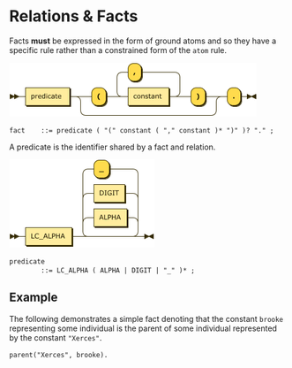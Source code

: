 # Relations & Facts

Facts **must** be expressed in the form of ground atoms and so they have a specific rule rather than a constrained form of the `atom` rule.

![fact](images/fact.png)

```ebnf
fact    ::= predicate ( "(" constant ( "," constant )* ")" )? "." ;
```

A predicate is the identifier shared by a fact and relation.

![predicate](images/predicate.png)

```ebnf
predicate
        ::= LC_ALPHA ( ALPHA | DIGIT | "_" )* ;
```

## Example

The following demonstrates a simple fact denoting that the constant `brooke` representing some
individual is the parent of some individual represented by the constant `"Xerces"`.

```datalog
parent("Xerces", brooke).
```
